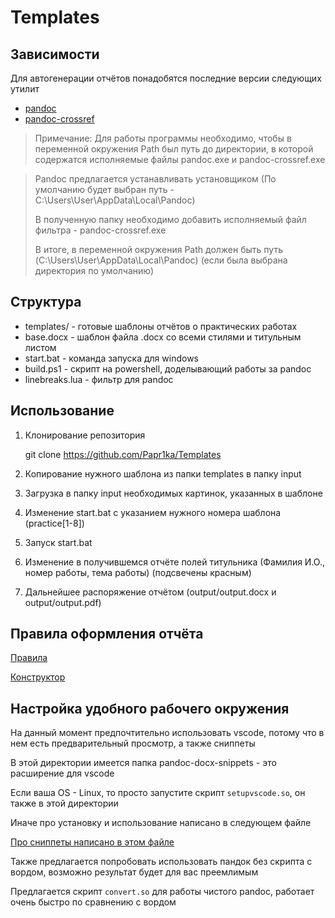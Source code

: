 # Templates

## Зависимости
Для автогенерации отчётов понадобятся последние версии следующих утилит

- [pandoc](https://github.com/jgm/pandoc/releases)
- [pandoc-crossref](https://github.com/lierdakil/pandoc-crossref/releases)

> Примечание:
Для работы программы необходимо, чтобы в переменной окружения Path был путь до директории, в которой содержатся исполняемые файлы pandoc.exe и pandoc-crossref.exe

> Pandoc предлагается устанавливать установщиком (По умолчанию будет выбран путь - C:\Users\User\AppData\Local\Pandoc)
> 
> В полученную папку необходимо добавить исполняемый файл фильтра - pandoc-crossref.exe
>
> В итоге, в переменной окружения Path должен быть путь (C:\Users\User\AppData\Local\Pandoc) (если была выбрана директория по умолчанию)

## Структура
- templates/ - готовые шаблоны отчётов о практических работах
- base.docx - шаблон файла .docx со всеми стилями и титульным листом
- start.bat - команда запуска для windows
- build.ps1 - скрипт на powershell, доделывающий работы за pandoc
- linebreaks.lua - фильтр для pandoc

## Использование
1. Клонирование репозитория

	git clone https://github.com/Papr1ka/Templates

2. Копирование нужного шаблона из папки templates в папку input
3. Загрузка в папку input необходимых картинок, указанных в шаблоне
4. Изменение start.bat с указанием нужного номера шаблона (practice[1-8])
5. Запуск start.bat
6. Изменение в получившемся отчёте полей титульника (Фамилия И.О., номер работы, тема работы) (подсвечены красным)
7. Дальнейшее распоряжение отчётом (output/output.docx и output/output.pdf)

## Правила оформления отчёта

[Правила](./decor.md)

[Конструктор](./template.md)

## Настройка удобного рабочего окружения

На данный момент предпочтительно использовать vscode, потому что в нем есть предварительный просмотр, а также сниппеты

В этой директории имеется папка pandoc-docx-snippets - это расширение для vscode

Если ваша OS - Linux, то просто запустите скрипт `setupvscode.so`, он также в этой директории

Иначе про установку и использование написано в следующем файле

[Про сниппеты написано в этом файле](/pandoc-docx-snippets/README.md)

Также предлагается попробовать использовать пандок без скрипта с вордом, возможно результат будет для вас преемлимым

Предлагается скрипт `convert.so` для работы чистого pandoc, работает очень быстро по сравнению с вордом